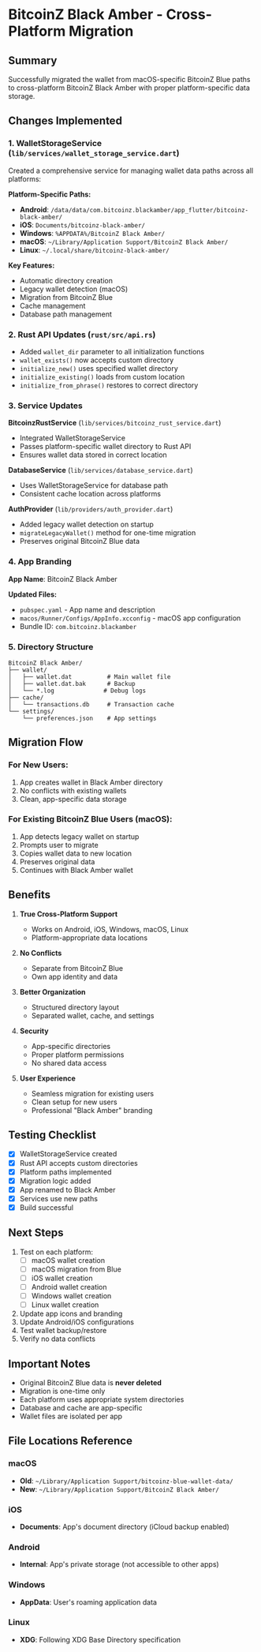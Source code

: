 # BitcoinZ Black Amber - Cross-Platform Migration

## Summary
Successfully migrated the wallet from macOS-specific BitcoinZ Blue paths to cross-platform BitcoinZ Black Amber with proper platform-specific data storage.

## Changes Implemented

### 1. WalletStorageService (`lib/services/wallet_storage_service.dart`)
Created a comprehensive service for managing wallet data paths across all platforms:

**Platform-Specific Paths:**
- **Android**: `/data/data/com.bitcoinz.blackamber/app_flutter/bitcoinz-black-amber/`
- **iOS**: `Documents/bitcoinz-black-amber/`
- **Windows**: `%APPDATA%/BitcoinZ Black Amber/`
- **macOS**: `~/Library/Application Support/BitcoinZ Black Amber/`
- **Linux**: `~/.local/share/bitcoinz-black-amber/`

**Key Features:**
- Automatic directory creation
- Legacy wallet detection (macOS)
- Migration from BitcoinZ Blue
- Cache management
- Database path management

### 2. Rust API Updates (`rust/src/api.rs`)
- Added `wallet_dir` parameter to all initialization functions
- `wallet_exists()` now accepts custom directory
- `initialize_new()` uses specified wallet directory
- `initialize_existing()` loads from custom location
- `initialize_from_phrase()` restores to correct directory

### 3. Service Updates

**BitcoinzRustService** (`lib/services/bitcoinz_rust_service.dart`)
- Integrated WalletStorageService
- Passes platform-specific wallet directory to Rust API
- Ensures wallet data stored in correct location

**DatabaseService** (`lib/services/database_service.dart`)
- Uses WalletStorageService for database path
- Consistent cache location across platforms

**AuthProvider** (`lib/providers/auth_provider.dart`)
- Added legacy wallet detection on startup
- `migrateLegacyWallet()` method for one-time migration
- Preserves original BitcoinZ Blue data

### 4. App Branding

**App Name**: BitcoinZ Black Amber

**Updated Files:**
- `pubspec.yaml` - App name and description
- `macos/Runner/Configs/AppInfo.xcconfig` - macOS app configuration
- Bundle ID: `com.bitcoinz.blackamber`

### 5. Directory Structure
```
BitcoinZ Black Amber/
├── wallet/
│   ├── wallet.dat          # Main wallet file
│   ├── wallet.dat.bak      # Backup
│   └── *.log              # Debug logs
├── cache/
│   └── transactions.db     # Transaction cache
└── settings/
    └── preferences.json    # App settings
```

## Migration Flow

### For New Users:
1. App creates wallet in Black Amber directory
2. No conflicts with existing wallets
3. Clean, app-specific data storage

### For Existing BitcoinZ Blue Users (macOS):
1. App detects legacy wallet on startup
2. Prompts user to migrate
3. Copies wallet data to new location
4. Preserves original data
5. Continues with Black Amber wallet

## Benefits

1. **True Cross-Platform Support**
   - Works on Android, iOS, Windows, macOS, Linux
   - Platform-appropriate data locations

2. **No Conflicts**
   - Separate from BitcoinZ Blue
   - Own app identity and data

3. **Better Organization**
   - Structured directory layout
   - Separated wallet, cache, and settings

4. **Security**
   - App-specific directories
   - Proper platform permissions
   - No shared data access

5. **User Experience**
   - Seamless migration for existing users
   - Clean setup for new users
   - Professional "Black Amber" branding

## Testing Checklist

- [x] WalletStorageService created
- [x] Rust API accepts custom directories
- [x] Platform paths implemented
- [x] Migration logic added
- [x] App renamed to Black Amber
- [x] Services use new paths
- [x] Build successful

## Next Steps

1. Test on each platform:
   - [ ] macOS wallet creation
   - [ ] macOS migration from Blue
   - [ ] iOS wallet creation
   - [ ] Android wallet creation
   - [ ] Windows wallet creation
   - [ ] Linux wallet creation

2. Update app icons and branding
3. Update Android/iOS configurations
4. Test wallet backup/restore
5. Verify no data conflicts

## Important Notes

- Original BitcoinZ Blue data is **never deleted**
- Migration is one-time only
- Each platform uses appropriate system directories
- Database and cache are app-specific
- Wallet files are isolated per app

## File Locations Reference

### macOS
- **Old**: `~/Library/Application Support/bitcoinz-blue-wallet-data/`
- **New**: `~/Library/Application Support/BitcoinZ Black Amber/`

### iOS
- **Documents**: App's document directory (iCloud backup enabled)

### Android
- **Internal**: App's private storage (not accessible to other apps)

### Windows
- **AppData**: User's roaming application data

### Linux
- **XDG**: Following XDG Base Directory specification